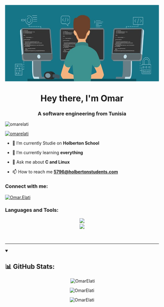 <img align="center" src="a.jpg" alt="Omar.Elati" height=250 width="100%" />
<h1 align="center">Hey there, I'm Omar</h1>
<h3 align="center">A software engineering from Tunisia</h3>

<p align="left"> <img src="https://komarev.com/ghpvc/?username=omarelati&label=Profile%20views&color=0e75b6&style=flat" alt="omarelati" /> </p>

<p align="left"> <a href="https://github.com/ryo-ma/github-profile-trophy"><img src="https://github-profile-trophy.vercel.app/?username=omarelati&column=9&margin-w=1" alt="omarelati"/></a> </p>

- 🔭 I’m currently Studie on **Holberton School**

- 🌱 I’m currently learning **everything**

- 💬 Ask me about **C and Linux**

- 📫 How to reach me **5796@holbertonstudents.com**

<h3 align="left">Connect with me:</h3>
<p align="left">
<a href="https://www.linkedin.com/in/omar-ati-b2a3a419a" target="blank"><img align="center" src="https://cdn4.iconfinder.com/data/icons/iconsimple-logotypes/512/linkedin-512.png" alt="Omar.Elati" height="30" width="40" /></a>
</p>

<h3 align="left">Languages and Tools:</h3>
<p align="center">
    <img src="https://skillicons.dev/icons?i=c,cpp,py,html,css,js,bootstrap,nodejs,django,flask,git,github,firebase,react,nextjs" />
  <br>
    <img src="https://skillicons.dev/icons?i=mysql,angular,bash,figma,vscode,ts,aws,gcp,mongodb,tailwind,docker,electron,emacs" />
</p><br>
<hr>

<details open> 
  <summary><h2>📊 GitHub Stats:</h2></summary>

<p align="center" >&nbsp;<img src="https://github-readme-stats.vercel.app/api?username=OmarElati&theme=merko&hide_border=false&include_all_commits=true&count_private=true&show_icons=true&locale=en" alt="OmarElati" /></p>
<p align="center" ><img src="https://github-readme-stats.vercel.app/api/top-langs?username=OmarElati&theme=merko&hide_border=false&show_icons=true&locale=en&layout=compact" alt="OmarElati" /></p>
<p align="center" ><img src="https://streak-stats.demolab.com?user=OmarElati&theme=dark&border_radius=7.8" alt="OmarElati" /></p>
</details>

[website]: https://omarelati.github.io/3d-react-portfolio/
[twitter]: https://twitter.com/OmarELati
